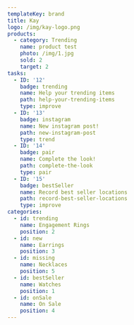 ```yaml
---
templateKey: brand
title: Kay
logo: /img/kay-logo.png
products:
  - category: Trending
    name: product test
    photo: /img/1.jpg
    sold: 2
    target: 2
tasks:
  - ID: '12'
    badge: trending
    name: Help your trending items
    path: help-your-trending-items
    type: improve
  - ID: '13'
    badge: instagram
    name: New instagram post!
    path: new-instagram-post
    type: trend
  - ID: '14'
    badge: pair
    name: Complete the look!
    path: complete-the-look
    type: pair
  - ID: '15'
    badge: bestSeller
    name: Record best seller locations
    path: record-best-seller-locations
    type: improve
categories:
  - id: trending
    name: Engagement Rings
    position: 2
  - id: new
    name: Earrings
    position: 3
  - id: missing
    name: Necklaces
    position: 5
  - id: bestSeller
    name: Watches
    position: 1
  - id: onSale
    name: On Sale
    position: 4
---
```


